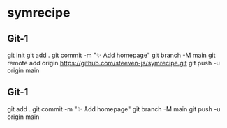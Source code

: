 # symrecipe

## Git-1

git init
git add . 
git commit -m "✨ Add homepage"
git branch -M main
git remote add origin https://github.com/steeven-js/symrecipe.git
git push -u origin main

## Git-1
git add .
git commit -m "✨ Add homepage"
git branch -M main
git push -u origin main
